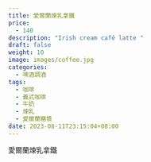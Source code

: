 ```yaml
---
title: 愛爾蘭煉乳拿鐵
price:
  - 140
description: "Irish cream café latte "
draft: false
weight: 10
image: images/coffee.jpg
categories:
  - 啤酒調酒
tags:
  - 咖啡
  - 義式咖啡
  - 牛奶
  - 煉乳
  - 愛爾蘭糖漿
date: 2023-08-11T23:15:04+08:00
---
```


 愛爾蘭煉乳拿鐵
